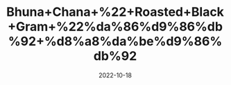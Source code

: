 ---
title: 'Bhuna+Chana+%22+Roasted+Black+Gram+%22%da%86%d9%86%db%92+%d8%a8%da%be%d9%86%db%92'
date: '2022-10-18' 
metatag: '' 
inventory: '0' 
draft: false 
# meta description 
shortDescripton: 'It+controls+diabetes+and+blood+sugar+levels+and+maintains+healthy+bones'
description: 'Dry+Fruit+%da%88%d8%b1%d8%a7%d8%a6%db%8c+%d9%81%d8%b1%d9%88%d8%aa'
longdescription: ''
featured: True
# product Price
price: '100.0'
# Product Short Description
shortDescription: 'It+controls+diabetes+and+blood+sugar+levels+and+maintains+healthy+bones'
productID: 'CACEE05A-1E25-ED11-9968-005056B3A416'
type: 'products'
category: 'Dry+Fruit+%da%88%d8%b1%d8%a7%d8%a6%db%8c+%d9%81%d8%b1%d9%88%d8%aa' 
thumnailproduct: 'https://eraconnect.blob.core.windows.net/product-images/aminsaddiquidawakhana/CACEE05A-1E25-ED11-9968-005056B3A416.webp' 
images:
  - image: 'https://eraconnect.blob.core.windows.net/product-images/aminsaddiquidawakhana/CACEE05A-1E25-ED11-9968-005056B3A416.webp'  
Variants:
---
